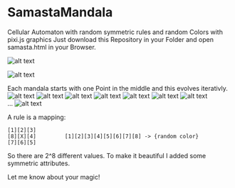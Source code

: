 # SamastaMandala

Cellular Automaton with random symmetric rules and random Colors with pixi.js graphics
Just download this Repository in your Folder and open samasta.html in your Browser.

![alt text](https://github.com/Derstefan/SamastaMandala/blob/master/lala.jpg)


![alt text](https://raw.githubusercontent.com/Derstefan/SamastaMandala/master/samasta3.jpg)


Each mandala starts with one Point in the middle and this evolves iterativly.
![alt text](https://raw.githubusercontent.com/Derstefan/SamastaMandala/master/b1.png)
![alt text](https://raw.githubusercontent.com/Derstefan/SamastaMandala/master/b2.png)
![alt text](https://raw.githubusercontent.com/Derstefan/SamastaMandala/master/b3.png)
![alt text](https://raw.githubusercontent.com/Derstefan/SamastaMandala/master/b4.png)
![alt text](https://raw.githubusercontent.com/Derstefan/SamastaMandala/master/b5.png)
![alt text](https://raw.githubusercontent.com/Derstefan/SamastaMandala/master/b6.png)
![alt text](https://raw.githubusercontent.com/Derstefan/SamastaMandala/master/b7.png)
<br /> ...
![alt text](https://raw.githubusercontent.com/Derstefan/SamastaMandala/master/b8.png)

A rule is a mapping:

```
[1][2][3]
[8][X][4]         [1][2][3][4][5][6][7][8] -> {random color} 
[7][6][5] 
```

So there are 2^8 different values. To make it beautiful I added some symmetric attributes.



Let me know about your magic!
